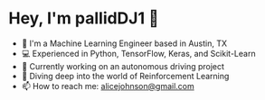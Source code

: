 # Hey, I'm pallidDJ1 👋
- 🏢 I'm a Machine Learning Engineer based in Austin, TX
- 💻 Experienced in Python, TensorFlow, Keras, and Scikit-Learn
- 🤖 Currently working on an autonomous driving project
- 🌱 Diving deep into the world of Reinforcement Learning
- 📫 How to reach me: alicejohnson@gmail.com
